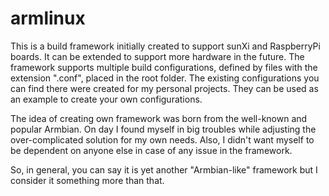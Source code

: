# armlinux

This is a build framework initially created to support sunXi and RaspberryPi boards. It can be extended to support more hardware in the future. The framework supports multiple build configurations, defined by files with the extension ".conf", placed in the root folder. The existing configurations you can find there were created for my personal projects. They can be used as an example to create your own configurations.

The idea of creating own framework was born from the well-known and popular Armbian. On day I found myself in big troubles while adjusting the over-complicated solution for my own needs. Also, I didn't want myself to be dependent on anyone else in case of any issue in the framework.

So, in general, you can say it is yet another "Armbian-like" framework but I consider it something more than that.
